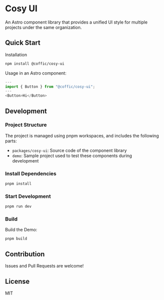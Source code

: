 # Cosy UI

An Astro component library that provides a unified UI style for multiple projects under the same organization.

## Quick Start

Installation

```bash
npm install @coffic/cosy-ui
```

Usage in an Astro component:

```js
---
import { Button } from "@coffic/cosy-ui";
---
<Button>Hi</Button>
```

## Development

### Project Structure

The project is managed using pnpm workspaces, and includes the following parts:

- `packages/cosy-ui`: Source code of the component library
- `demo`: Sample project used to test these components during development

### Install Dependencies

```bash
pnpm install
```

### Start Development

```bash
pnpm run dev
```

### Build

Build the Demo:

```bash
pnpm build
```

## Contribution

Issues and Pull Requests are welcome!

## License

MIT
